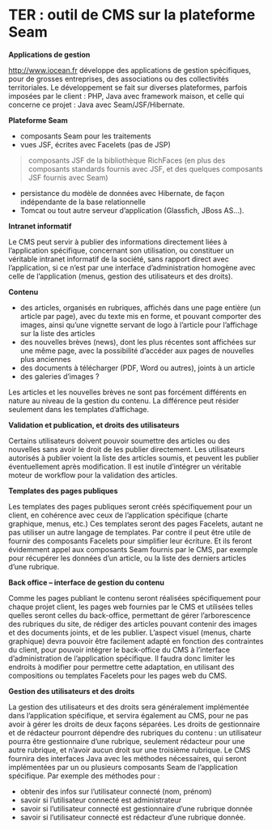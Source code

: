 # TER : outil de CMS sur la plateforme Seam #

**Applications de gestion**

http://www.iocean.fr développe des applications de gestion spécifiques, pour de grosses entreprises, des associations ou des collectivités territoriales.
Le développement se fait sur diverses plateformes, parfois imposées par le client : PHP, Java avec framework maison, et celle qui concerne ce projet : Java avec Seam/JSF/Hibernate.

**Plateforme Seam**

  * composants Seam pour les traitements
  * vues JSF, écrites avec Facelets (pas de JSP)
> composants JSF de la bibliothèque RichFaces (en plus des composants standards fournis avec JSF, et des quelques composants JSF fournis avec Seam)
  * persistance du modèle de données avec Hibernate, de façon indépendante de la base relationnelle
  * Tomcat ou tout autre serveur d’application (Glassfich, JBoss AS…).

**Intranet informatif**

Le CMS peut servir à publier des informations directement liées à l’application spécifique, concernant son utilisation, ou constituer un véritable intranet informatif de la société, sans rapport direct avec l’application, si ce n’est par une interface d’administration homogène avec celle de l’application (menus, gestion des utilisateurs et des droits).

**Contenu**

  * des articles, organisés en rubriques, affichés dans une page entière (un article par page), avec du texte mis en forme, et pouvant comporter des images, ainsi qu’une vignette servant de logo à l’article pour l’affichage sur la liste des articles
  * des nouvelles brèves (news), dont les plus récentes sont affichées sur une même page, avec la possibilité d’accéder aux pages de nouvelles plus anciennes
  * des documents à télécharger (PDF, Word ou autres), joints à un article
  * des galeries d’images ?

Les articles et les nouvelles brèves ne sont pas forcément différents en nature au niveau de la gestion du contenu. La différence peut résider seulement dans les templates d’affichage.

**Validation et publication, et droits des utilisateurs**

Certains utilisateurs doivent pouvoir soumettre des articles ou des nouvelles sans avoir le droit de les publier directement.
Les utilisateurs autorisés à publier voient la liste des articles soumis, et peuvent les publier éventuellement après modification.
Il est inutile d’intégrer un véritable moteur de workflow pour la validation des articles.

**Templates des pages publiques**

Les templates des pages publiques seront créés spécifiquement pour un client, en cohérence avec ceux de l’application spécifique (charte graphique, menus, etc.)
Ces templates seront des pages Facelets, autant ne pas utiliser un autre langage de templates. Par contre il peut être utile de fournir des composants Facelets pour simplifier leur écriture. Et ils feront évidemment appel aux composants Seam fournis par le CMS, par exemple pour récupérer les données d’un article, ou la liste des derniers articles d’une rubrique.

**Back office – interface de gestion du contenu**

Comme les pages publiant le contenu seront réalisées spécifiquement pour chaque projet client, les pages web fournies par le CMS et utilisées telles quelles seront celles du back-office, permettant de gérer l’arborescence des rubriques du site, de rédiger des articles pouvant contenir des images et des documents joints, et de les publier.
L’aspect visuel (menus, charte graphique) devra pouvoir être facilement adapté en fonction des contraintes du client, pour pouvoir intégrer le back-office du CMS à l’interface d’administration de l’application spécifique. Il faudra donc limiter les endroits à modifier pour permettre cette adaptation, en utilisant des compositions ou templates Facelets pour les pages web du CMS.

**Gestion des utilisateurs et des droits**

La gestion des utilisateurs et des droits sera généralement implémentée dans l’application spécifique, et servira également au CMS, pour ne pas avoir à gérer les droits de deux façons séparées.
Les droits de gestionnaire et de rédacteur pourront dépendre des rubriques du contenu : un utilisateur pourra être gestionnaire d’une rubrique, seulement rédacteur pour une autre rubrique, et n’avoir aucun droit sur une troisième rubrique.
Le CMS fournira des interfaces Java avec les méthodes nécessaires, qui seront implémentées par un ou plusieurs composants Seam de l’application spécifique. Par exemple des méthodes pour :

  * obtenir des infos sur l’utilisateur connecté (nom, prénom)
  * savoir si l’utilisateur connecté est administrateur
  * savoir si l’utilisateur connecté est gestionnaire d’une rubrique donnée
  * savoir si l’utilisateur connecté est rédacteur d’une rubrique donnée.